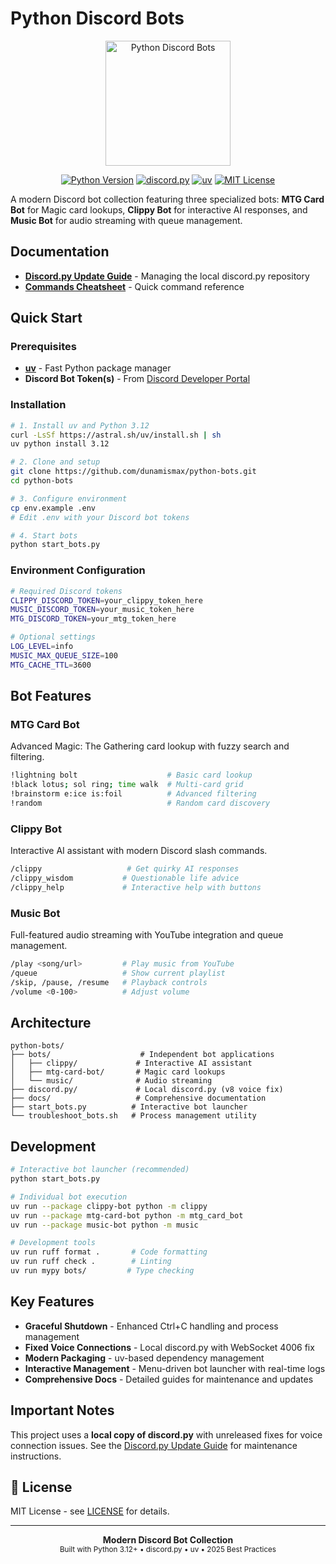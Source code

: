 # Python Discord Bots

<p align="center">
  <img src="https://github.com/dunamismax/images/blob/main/python/discord-bots/python.png" alt="Python Discord Bots" width="200" />
</p>

<p align="center">
  <a href="https://python.org/"><img src="https://img.shields.io/badge/Python-3.12+-3776AB.svg?logo=python&logoColor=white" alt="Python Version"></a>
  <a href="https://github.com/Rapptz/discord.py"><img src="https://img.shields.io/badge/Discord-discord.py-5865F2.svg?logo=discord&logoColor=white" alt="discord.py"></a>
  <a href="https://github.com/astral-sh/uv"><img src="https://img.shields.io/badge/Package-uv-purple.svg" alt="uv"></a>
  <a href="https://opensource.org/licenses/MIT"><img src="https://img.shields.io/badge/License-MIT-green.svg" alt="MIT License"></a>
</p>

A modern Discord bot collection featuring three specialized bots: **MTG Card Bot** for Magic card lookups, **Clippy Bot** for interactive AI responses, and **Music Bot** for audio streaming with queue management.

## Documentation

- **[Discord.py Update Guide](DISCORD_PY_UPDATE.md)** - Managing the local discord.py repository
- **[Commands Cheatsheet](DISCORD_BOTS_CHEATSHEET.md)** - Quick command reference

## Quick Start

### Prerequisites

- **[uv](https://docs.astral.sh/uv/)** - Fast Python package manager
- **Discord Bot Token(s)** - From [Discord Developer Portal](https://discord.com/developers/applications)

### Installation

```bash
# 1. Install uv and Python 3.12
curl -LsSf https://astral.sh/uv/install.sh | sh
uv python install 3.12

# 2. Clone and setup
git clone https://github.com/dunamismax/python-bots.git
cd python-bots

# 3. Configure environment
cp env.example .env
# Edit .env with your Discord bot tokens

# 4. Start bots
python start_bots.py
```

### Environment Configuration

```bash
# Required Discord tokens
CLIPPY_DISCORD_TOKEN=your_clippy_token_here
MUSIC_DISCORD_TOKEN=your_music_token_here
MTG_DISCORD_TOKEN=your_mtg_token_here

# Optional settings
LOG_LEVEL=info
MUSIC_MAX_QUEUE_SIZE=100
MTG_CACHE_TTL=3600
```

## Bot Features

### MTG Card Bot

Advanced Magic: The Gathering card lookup with fuzzy search and filtering.

```bash
!lightning bolt                    # Basic card lookup
!black lotus; sol ring; time walk  # Multi-card grid
!brainstorm e:ice is:foil          # Advanced filtering
!random                            # Random card discovery
```

### Clippy Bot

Interactive AI assistant with modern Discord slash commands.

```bash
/clippy                   # Get quirky AI responses
/clippy_wisdom           # Questionable life advice
/clippy_help             # Interactive help with buttons
```

### Music Bot

Full-featured audio streaming with YouTube integration and queue management.

```bash
/play <song/url>         # Play music from YouTube
/queue                   # Show current playlist
/skip, /pause, /resume   # Playback controls
/volume <0-100>          # Adjust volume
```

## Architecture

```
python-bots/
├── bots/                    # Independent bot applications
│   ├── clippy/             # Interactive AI assistant
│   ├── mtg-card-bot/       # Magic card lookups
│   └── music/              # Audio streaming
├── discord.py/             # Local discord.py (v8 voice fix)
├── docs/                   # Comprehensive documentation
├── start_bots.py          # Interactive bot launcher
└── troubleshoot_bots.sh   # Process management utility
```

## Development

```bash
# Interactive bot launcher (recommended)
python start_bots.py

# Individual bot execution
uv run --package clippy-bot python -m clippy
uv run --package mtg-card-bot python -m mtg_card_bot
uv run --package music-bot python -m music

# Development tools
uv run ruff format .       # Code formatting
uv run ruff check .        # Linting
uv run mypy bots/         # Type checking
```

## Key Features

- **Graceful Shutdown** - Enhanced Ctrl+C handling and process management
- **Fixed Voice Connections** - Local discord.py with WebSocket 4006 fix
- **Modern Packaging** - uv-based dependency management
- **Interactive Management** - Menu-driven bot launcher with real-time logs
- **Comprehensive Docs** - Detailed guides for maintenance and updates

## Important Notes

This project uses a **local copy of discord.py** with unreleased fixes for voice connection issues. See the [Discord.py Update Guide](DISCORD_PY_UPDATE.md) for maintenance instructions.

## 📄 License

MIT License - see [LICENSE](LICENSE) for details.

---

<p align="center">
  <strong>Modern Discord Bot Collection</strong><br>
  <sub>Built with Python 3.12+ • discord.py • uv • 2025 Best Practices</sub>
</p>
